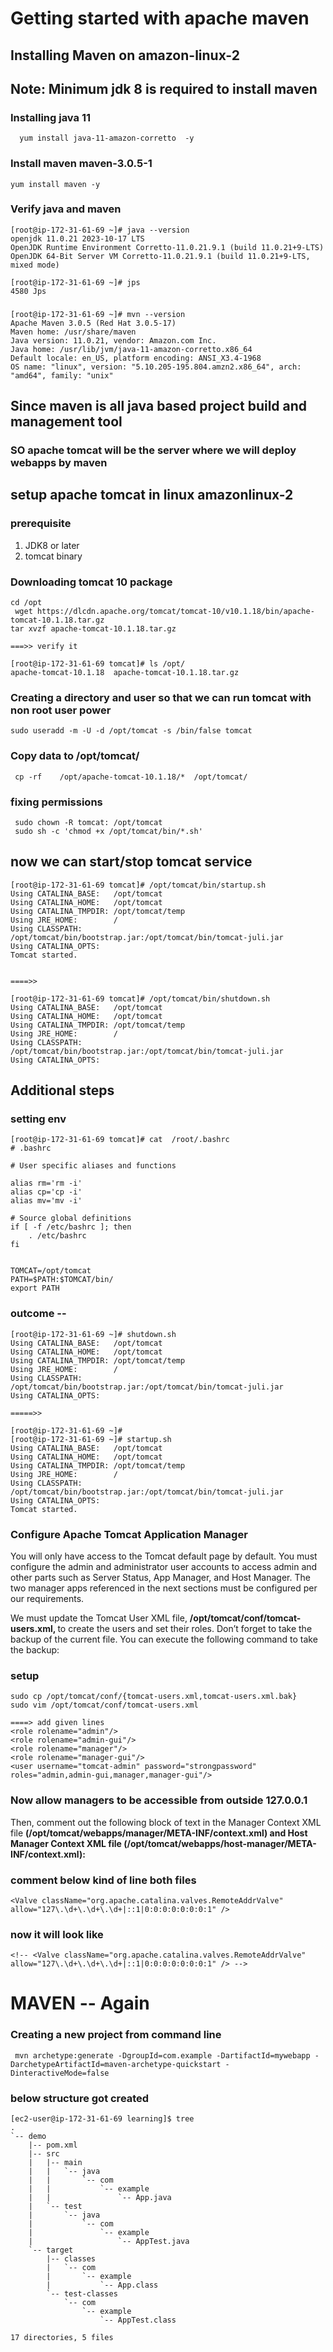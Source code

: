 # Getting started with apache maven 

## Installing Maven on amazon-linux-2 

## Note: Minimum jdk 8 is required to install maven 

### Installing java 11 

```
  yum install java-11-amazon-corretto  -y
```

### Install maven maven-3.0.5-1

```
yum install maven -y
```

### Verify java and maven 

```
[root@ip-172-31-61-69 ~]# java --version 
openjdk 11.0.21 2023-10-17 LTS
OpenJDK Runtime Environment Corretto-11.0.21.9.1 (build 11.0.21+9-LTS)
OpenJDK 64-Bit Server VM Corretto-11.0.21.9.1 (build 11.0.21+9-LTS, mixed mode)

[root@ip-172-31-61-69 ~]# jps
4580 Jps

```

###

```
[root@ip-172-31-61-69 ~]# mvn --version 
Apache Maven 3.0.5 (Red Hat 3.0.5-17)
Maven home: /usr/share/maven
Java version: 11.0.21, vendor: Amazon.com Inc.
Java home: /usr/lib/jvm/java-11-amazon-corretto.x86_64
Default locale: en_US, platform encoding: ANSI_X3.4-1968
OS name: "linux", version: "5.10.205-195.804.amzn2.x86_64", arch: "amd64", family: "unix"
```

## Since maven is all java based project build and management tool 

### SO apache tomcat will be the server where we will deploy webapps by maven 

## setup apache tomcat in linux amazonlinux-2

### prerequisite 

<ol>
    <li> JDK8 or later </li>
      <li> tomcat binary  </li>
</ol>

### Downloading tomcat 10 package

```
cd /opt
 wget https://dlcdn.apache.org/tomcat/tomcat-10/v10.1.18/bin/apache-tomcat-10.1.18.tar.gz
tar xvzf apache-tomcat-10.1.18.tar.gz

===>> verify it

[root@ip-172-31-61-69 tomcat]# ls /opt/
apache-tomcat-10.1.18  apache-tomcat-10.1.18.tar.gz 
```

### Creating a directory and user so that we can run tomcat with non root user power

```
sudo useradd -m -U -d /opt/tomcat -s /bin/false tomcat
```

### Copy data to /opt/tomcat/

```
 cp -rf    /opt/apache-tomcat-10.1.18/*  /opt/tomcat/
```

### fixing permissions

```
 sudo chown -R tomcat: /opt/tomcat
 sudo sh -c 'chmod +x /opt/tomcat/bin/*.sh'
```

## now we can start/stop tomcat service

```
[root@ip-172-31-61-69 tomcat]# /opt/tomcat/bin/startup.sh 
Using CATALINA_BASE:   /opt/tomcat
Using CATALINA_HOME:   /opt/tomcat
Using CATALINA_TMPDIR: /opt/tomcat/temp
Using JRE_HOME:        /
Using CLASSPATH:       /opt/tomcat/bin/bootstrap.jar:/opt/tomcat/bin/tomcat-juli.jar
Using CATALINA_OPTS:   
Tomcat started.


====>>

[root@ip-172-31-61-69 tomcat]# /opt/tomcat/bin/shutdown.sh 
Using CATALINA_BASE:   /opt/tomcat
Using CATALINA_HOME:   /opt/tomcat
Using CATALINA_TMPDIR: /opt/tomcat/temp
Using JRE_HOME:        /
Using CLASSPATH:       /opt/tomcat/bin/bootstrap.jar:/opt/tomcat/bin/tomcat-juli.jar
Using CATALINA_OPTS:   

```

## Additional steps 

### setting env 

```
[root@ip-172-31-61-69 tomcat]# cat  /root/.bashrc 
# .bashrc

# User specific aliases and functions

alias rm='rm -i'
alias cp='cp -i'
alias mv='mv -i'

# Source global definitions
if [ -f /etc/bashrc ]; then
	. /etc/bashrc
fi


TOMCAT=/opt/tomcat
PATH=$PATH:$TOMCAT/bin/
export PATH

```

### outcome --

```
[root@ip-172-31-61-69 ~]# shutdown.sh 
Using CATALINA_BASE:   /opt/tomcat
Using CATALINA_HOME:   /opt/tomcat
Using CATALINA_TMPDIR: /opt/tomcat/temp
Using JRE_HOME:        /
Using CLASSPATH:       /opt/tomcat/bin/bootstrap.jar:/opt/tomcat/bin/tomcat-juli.jar
Using CATALINA_OPTS:

=====>>

[root@ip-172-31-61-69 ~]# 
[root@ip-172-31-61-69 ~]# startup.sh 
Using CATALINA_BASE:   /opt/tomcat
Using CATALINA_HOME:   /opt/tomcat
Using CATALINA_TMPDIR: /opt/tomcat/temp
Using JRE_HOME:        /
Using CLASSPATH:       /opt/tomcat/bin/bootstrap.jar:/opt/tomcat/bin/tomcat-juli.jar
Using CATALINA_OPTS:   
Tomcat started.

```

### Configure Apache Tomcat Application Manager

<p> You will only have access to the Tomcat default page by default. You must configure the admin and administrator user accounts to access admin and other parts such as Server Status, App Manager, and Host Manager. The two manager apps referenced in the next sections must be configured per our requirements.

We must update the Tomcat User XML file, <b> /opt/tomcat/conf/tomcat-users.xml, </b> to create the users and set their roles. Don’t forget to take the backup of the current file. You can execute the following command to take the backup: 
</p>

### setup 

```
sudo cp /opt/tomcat/conf/{tomcat-users.xml,tomcat-users.xml.bak}
sudo vim /opt/tomcat/conf/tomcat-users.xml

====> add given lines 
<role rolename="admin"/>
<role rolename="admin-gui"/>
<role rolename="manager"/>
<role rolename="manager-gui"/>
<user username="tomcat-admin" password="strongpassword" roles="admin,admin-gui,manager,manager-gui"/>
```

### Now allow managers to be accessible from outside 127.0.0.1

<p>
Then, comment out the following block of text in the Manager Context XML file <b> (/opt/tomcat/webapps/manager/META-INF/context.xml) and Host Manager Context XML file (/opt/tomcat/webapps/host-manager/META-INF/context.xml): </b>
</p>

### comment below kind of line both files

```
<Valve className="org.apache.catalina.valves.RemoteAddrValve" allow="127\.\d+\.\d+\.\d+|::1|0:0:0:0:0:0:0:1" />

```

### now it will look like 

```
<!-- <Valve className="org.apache.catalina.valves.RemoteAddrValve" allow="127\.\d+\.\d+\.\d+|::1|0:0:0:0:0:0:0:1" /> -->

```
# MAVEN -- Again 

### Creating a new project from command line

```
 mvn archetype:generate -DgroupId=com.example -DartifactId=mywebapp -DarchetypeArtifactId=maven-archetype-quickstart -DinteractiveMode=false
```

### below structure got created 

```
[ec2-user@ip-172-31-61-69 learning]$ tree 
.
`-- demo
    |-- pom.xml
    |-- src
    |   |-- main
    |   |   `-- java
    |   |       `-- com
    |   |           `-- example
    |   |               `-- App.java
    |   `-- test
    |       `-- java
    |           `-- com
    |               `-- example
    |                   `-- AppTest.java
    `-- target
        |-- classes
        |   `-- com
        |       `-- example
        |           `-- App.class
        `-- test-classes
            `-- com
                `-- example
                    `-- AppTest.class

17 directories, 5 files

```



